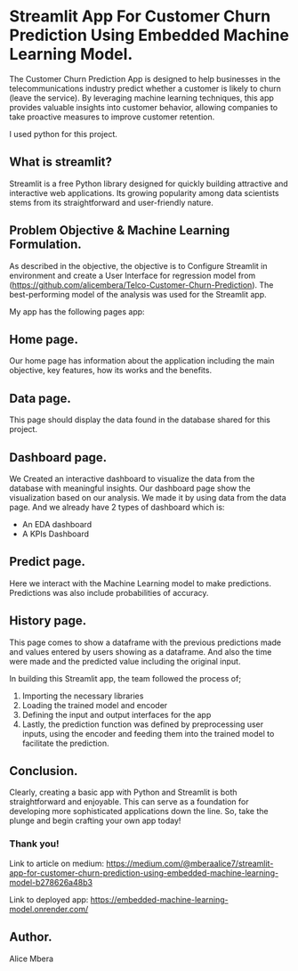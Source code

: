 # Streamlit App For Customer Churn Prediction Using Embedded Machine Learning Model.
The Customer Churn Prediction App is designed to help businesses in the telecommunications industry predict whether a customer is likely to churn (leave the service). By leveraging machine learning techniques, this app provides valuable insights into customer behavior, allowing companies to take proactive measures to improve customer retention.

I used python for this project.
## What is streamlit?
Streamlit is a free Python library designed for quickly building attractive and interactive web applications. Its growing popularity among data scientists stems from its straightforward and user-friendly nature.

## Problem Objective & Machine Learning Formulation.
As described in the objective, the objective is to Configure Streamlit in environment and create a User Interface for regression model from (https://github.com/alicembera/Telco-Customer-Churn-Prediction). The best-performing model of the analysis was used for the Streamlit app.

My app has the following pages app:
## Home page. 
Our home page has information about the application including the main objective, key features, how its works and the benefits.

## Data page.
This page should display the data found in the database shared for this project.

## Dashboard page.
We Created an interactive dashboard to visualize the data from the database with meaningful insights. Our dashboard page show the visualization based on our analysis. We made it by using data from the data page. And we already have 2 types of dashboard which is:

- An EDA dashboard
- A KPIs Dashboard

## Predict page.
Here we interact with the Machine Learning model to make predictions. Predictions was also include probabilities of accuracy.

## History page.
This page comes to show a dataframe with the previous predictions made and values entered by users showing as a dataframe. And also the time were made and the predicted value including the original input.

In building this Streamlit app, the team followed the process of;

1. Importing the necessary libraries
2. Loading the trained model and encoder
3. Defining the input and output interfaces for the app
4. Lastly, the prediction function was defined by preprocessing user inputs, using the encoder and feeding them into the trained model to facilitate the prediction.

## Conclusion.
Clearly, creating a basic app with Python and Streamlit is both straightforward and enjoyable. This can serve as a foundation for developing more sophisticated applications down the line. So, take the plunge and begin crafting your own app today!

### Thank you!

Link to article on medium: https://medium.com/@mberaalice7/streamlit-app-for-customer-churn-prediction-using-embedded-machine-learning-model-b278626a48b3

Link to deployed app: https://embedded-machine-learning-model.onrender.com/


## Author.
Alice Mbera






